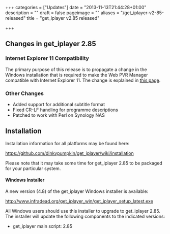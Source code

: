 +++
categories = ["Updates"]
date = "2013-11-13T21:44:28+01:00"
description = ""
draft = false
pageimage = ""
aliases = "/get_iplayer-v2-85-released"
title = "get_iplayer v2.85 released"

+++

## Changes in get_iplayer 2.85

### Internet Explorer 11 Compatibility

The primary purpose of this release is to propagate a change in the Windows installation that is required to make the Web PVR Manager compatible with Internet Explorer 11. The change is explained in [this page](https://github.com/dinkypumpkin/get_iplayer/wiki/ie11).

### Other Changes

- Added support for additional subtitle format
- Fixed CR-LF handling for programme descriptions
- Patched to work with Perl on Synology NAS

<!--more-->

## Installation

Installation information for all platforms may be found here:

<https://github.com/dinkypumpkin/get_iplayer/wiki/installation>

Please note that it may take some time for get_iplayer 2.85 to be packaged for your particular system.

#### Windows Installer

A new version (4.8) of the get_iplayer Windows installer is available:

<http://www.infradead.org/get_iplayer_win/get_iplayer_setup_latest.exe>

All Windows users should use this installer to upgrade to get_iplayer 2.85. The installer will update the following components to the indicated versions:

- get_iplayer main script: 2.85

